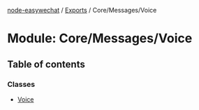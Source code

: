 [node-easywechat](../README.md) / [Exports](../modules.md) / Core/Messages/Voice

# Module: Core/Messages/Voice

## Table of contents

### Classes

- [Voice](../classes/Core_Messages_Voice.Voice.md)
